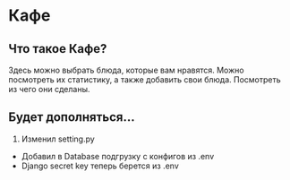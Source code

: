 # Кафе

## Что такое Кафе?

Здесь можно выбрать блюда, которые вам нравятся.
Можно посмотреть их статистику, а также добавить свои блюда.
Посмотреть из чего они сделаны.


## Будет дополняться...


1. Изменил setting.py
- Добавил в Database подгрузку с конфигов из .env
- Django secret key теперь берется из .env